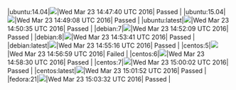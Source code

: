 |ubuntu:14.04|![](https://cdn.rawgit.com/Neilpang/letest/master/status/ubuntu-14.04.svg?1458744460)|Wed Mar 23 14:47:40 UTC 2016| Passed |
|ubuntu:15.04|![](https://cdn.rawgit.com/Neilpang/letest/master/status/ubuntu-15.04.svg?1458744548)|Wed Mar 23 14:49:08 UTC 2016| Passed |
|ubuntu:latest|![](https://cdn.rawgit.com/Neilpang/letest/master/status/ubuntu-latest.svg?1458744635)|Wed Mar 23 14:50:35 UTC 2016| Passed |
|debian:7|![](https://cdn.rawgit.com/Neilpang/letest/master/status/debian-7.svg?1458744729)|Wed Mar 23 14:52:09 UTC 2016| Passed |
|debian:8|![](https://cdn.rawgit.com/Neilpang/letest/master/status/debian-8.svg?1458744821)|Wed Mar 23 14:53:41 UTC 2016| Passed |
|debian:latest|![](https://cdn.rawgit.com/Neilpang/letest/master/status/debian-latest.svg?1458744916)|Wed Mar 23 14:55:16 UTC 2016| Passed |
|centos:5|![](https://cdn.rawgit.com/Neilpang/letest/master/status/centos-5.svg?1458745019)|Wed Mar 23 14:56:59 UTC 2016| Failed |
|centos:6|![](https://cdn.rawgit.com/Neilpang/letest/master/status/centos-6.svg?1458745110)|Wed Mar 23 14:58:30 UTC 2016| Passed |
|centos:7|![](https://cdn.rawgit.com/Neilpang/letest/master/status/centos-7.svg?1458745202)|Wed Mar 23 15:00:02 UTC 2016| Passed |
|centos:latest|![](https://cdn.rawgit.com/Neilpang/letest/master/status/centos-latest.svg?1458745312)|Wed Mar 23 15:01:52 UTC 2016| Passed |
|fedora:21|![](https://cdn.rawgit.com/Neilpang/letest/master/status/fedora-21.svg?1458745412)|Wed Mar 23 15:03:32 UTC 2016| Passed |
